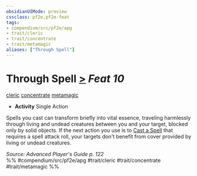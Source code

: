 ```yaml
---
obsidianUIMode: preview
cssclass: pf2e,pf2e-feat
tags:
- compendium/src/pf2e/apg
- trait/cleric
- trait/concentrate
- trait/metamagic
aliases: ["Through Spell"]
---
```

# Through Spell  [>](../../rules/core-rulebook/chapter-9-playing-the-game.md#Actions "Single Action") *Feat 10*  
[cleric](../../rules/traits/cleric.md)  [concentrate](../../rules/traits/concentrate.md)  [metamagic](../../rules/traits/metamagic.md)  

- **Activity** Single Action

Spells you cast can transform briefly into vital essence, traveling harmlessly through living and undead creatures between you and your target, blocked only by solid objects. If the next action you use is to [Cast a Spell](../../rules/actions/cast-a-spell.md) that requires a spell attack roll, your targets don't benefit from cover provided by living or undead creatures.

*Source: Advanced Player's Guide p. 122*  
%% #compendium/src/pf2e/apg #trait/cleric #trait/concentrate #trait/metamagic %%